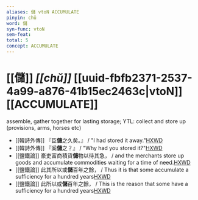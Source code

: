 ```yaml
---
aliases: 儲 vtoN ACCUMULATE
pinyin: chǔ
word: 儲
syn-func: vtoN
sem-feat: 
total: 5
concept: ACCUMULATE 
---
```

# [[儲]] *[[chǔ]]*  [[uuid-fbfb2371-2537-4a99-a876-41b15ec2463c|vtoN]] [[ACCUMULATE]]
assemble, gather together for lasting storage; YTL: collect and store up (provisions, arms, horses etc)
 - [[韓詩外傳]] 『臣**儲**之久矣。』 / "I had stored it away."[HXWD](https://hxwd.org/textview.html?location=KR1c0066_tls_006-11a.59)
 - [[韓詩外傳]] 『奚**儲**之？』 / "Why had you stored it?"[HXWD](https://hxwd.org/textview.html?location=KR1c0066_tls_006-11a.61)
 - [[鹽鐵論]] 豪吏富商積貨**儲**物以待其急， / and the merchants store up goods and accumulate commodities waiting for a time of need.[HXWD](https://hxwd.org/textview.html?location=KR3a0006_tls_001-13a.33)
 - [[鹽鐵論]] 此其所以或**儲**百年之餘， / Thus it is that some accumulate a sufficiency for a hundred years[HXWD](https://hxwd.org/textview.html?location=KR3a0006_tls_001-29a.12)
 - [[鹽鐵論]] 此所以或**儲**百年之餘， / This is the reason that some have a sufficiency for a hundred years[HXWD](https://hxwd.org/textview.html?location=KR3a0006_tls_001-30a.21)